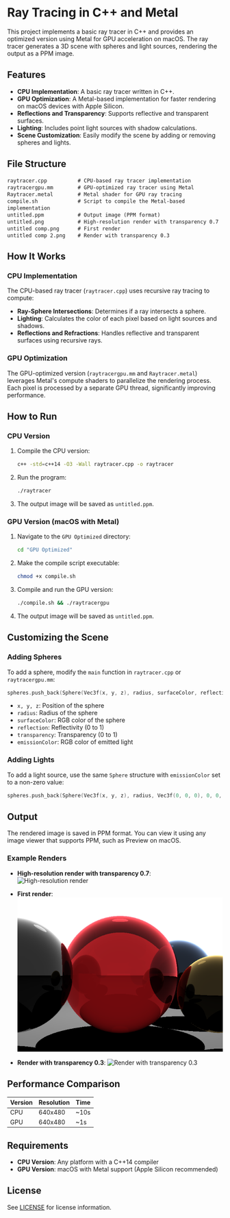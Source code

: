 # Ray Tracing in C++ and Metal

This project implements a basic ray tracer in C++ and provides an optimized version using Metal for GPU acceleration on macOS. The ray tracer generates a 3D scene with spheres and light sources, rendering the output as a PPM image.

## Features

- **CPU Implementation**: A basic ray tracer written in C++.
- **GPU Optimization**: A Metal-based implementation for faster rendering on macOS devices with Apple Silicon.
- **Reflections and Transparency**: Supports reflective and transparent surfaces.
- **Lighting**: Includes point light sources with shadow calculations.
- **Scene Customization**: Easily modify the scene by adding or removing spheres and lights.

## File Structure

```
raytracer.cpp          # CPU-based ray tracer implementation
raytracergpu.mm        # GPU-optimized ray tracer using Metal
Raytracer.metal        # Metal shader for GPU ray tracing
compile.sh             # Script to compile the Metal-based implementation
untitled.ppm           # Output image (PPM format)
untitled.png           # High-resolution render with transparency 0.7
untitled comp.png      # First render
untitled comp 2.png    # Render with transparency 0.3
```

## How It Works

### CPU Implementation

The CPU-based ray tracer (`raytracer.cpp`) uses recursive ray tracing to compute:
- **Ray-Sphere Intersections**: Determines if a ray intersects a sphere.
- **Lighting**: Calculates the color of each pixel based on light sources and shadows.
- **Reflections and Refractions**: Handles reflective and transparent surfaces using recursive rays.

### GPU Optimization

The GPU-optimized version (`raytracergpu.mm` and `Raytracer.metal`) leverages Metal's compute shaders to parallelize the rendering process. Each pixel is processed by a separate GPU thread, significantly improving performance.

## How to Run

### CPU Version

1. Compile the CPU version:
   ```bash
   c++ -std=c++14 -O3 -Wall raytracer.cpp -o raytracer
   ```
2. Run the program:
   ```bash
   ./raytracer
   ```
3. The output image will be saved as `untitled.ppm`.

### GPU Version (macOS with Metal)

1. Navigate to the `GPU Optimized` directory:
   ```bash
   cd "GPU Optimized"
   ```
2. Make the compile script executable:
   ```bash
   chmod +x compile.sh
   ```
3. Compile and run the GPU version:
   ```bash
   ./compile.sh && ./raytracergpu
   ```
4. The output image will be saved as `untitled.ppm`.

## Customizing the Scene

### Adding Spheres

To add a sphere, modify the `main` function in `raytracer.cpp` or `raytracergpu.mm`:
```cpp
spheres.push_back(Sphere(Vec3f(x, y, z), radius, surfaceColor, reflection, transparency, emissionColor));
```
- `x, y, z`: Position of the sphere
- `radius`: Radius of the sphere
- `surfaceColor`: RGB color of the sphere
- `reflection`: Reflectivity (0 to 1)
- `transparency`: Transparency (0 to 1)
- `emissionColor`: RGB color of emitted light

### Adding Lights

To add a light source, use the same `Sphere` structure with `emissionColor` set to a non-zero value:
```cpp
spheres.push_back(Sphere(Vec3f(x, y, z), radius, Vec3f(0, 0, 0), 0, 0, emissionColor));
```

## Output

The rendered image is saved in PPM format. You can view it using any image viewer that supports PPM, such as Preview on macOS.

### Example Renders

- **High-resolution render with transparency 0.7**:
  ![High-resolution render](3.png)

- **First render**:
  ![First render](1.png)

- **Render with transparency 0.3**:
  ![Render with transparency 0.3](2.png)

## Performance Comparison

| Version | Resolution | Time |
|---------|------------|------|
| CPU     | 640x480    | ~10s |
| GPU     | 640x480    | ~1s  |

## Requirements

- **CPU Version**: Any platform with a C++14 compiler
- **GPU Version**: macOS with Metal support (Apple Silicon recommended)

## License

See [LICENSE](LICENSE) for license information.
